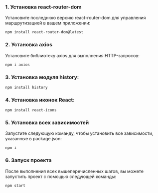 ### 1. Установка react-router-dom
Установите последнюю версию react-router-dom для управления маршрутизацией в вашем приложении:

```npm install react-router-dom@latest```

### 2. Установка axios
Установите библиотеку axios для выполнения HTTP-запросов:

```npm i axios```

### 3. Установка модуля history:

```npm install history```

### 4. Установка иконок React:

```npm install react-icons```

### 5. Установка всех зависимостей
Запустите следующую команду, чтобы установить все зависимости, указанные в package.json:

```npm i```

### 6. Запуск проекта
После выполнения всех вышеперечисленных шагов, вы можете запустить проект с помощью следующей команды:

```npm start```